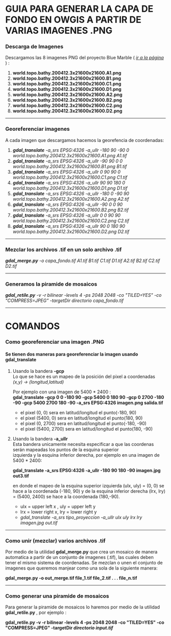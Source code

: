 # GUIA PARA GENERAR LA CAPA DE FONDO EN OWGIS  A PARTIR DE VARIAS IMAGENES .PNG

### Descarga de Imagenes
   Descargamos las 8 imagenes PNG del proyecto Blue Marble ( *[ir a la página][1]* ) :
   
   1. __world.topo.bathy.200412.3x21600x21600.A1.png__
   2. __world.topo.bathy.200412.3x21600x21600.B1.png__
   3. __world.topo.bathy.200412.3x21600x21600.C1.png__
   4. __world.topo.bathy.200412.3x21600x21600.D1.png__
   5. __world.topo.bathy.200412.3x21600x21600.A2.png__
   6. __world.topo.bathy.200412.3x21600x21600.B2.png__
   7. __world.topo.bathy.200412.3x21600x21600.C2.png__
   8. __world.topo.bathy.200412.3x21600x21600.D2.png__



-------------------------------

### Georeferenciar imagenes

   A cada imagen que descargamos hacemos la georefencia de coordenadas:  
   
   1. _**gdal_translate** -a_srs EPSG:4326 -a_ullr -180 90 -90  0 world.topo.bathy.200412.3x21600x21600.A1.png A1.tif_
   2. _**gdal_translate** -a_srs EPSG:4326 -a_ullr  -90 90   0  0 world.topo.bathy.200412.3x21600x21600.B1.png B1.tif_
   3. _**gdal_translate** -a_srs EPSG:4326 -a_ullr    0 90  90  0 world.topo.bathy.200412.3x21600x21600.C1.png C1.tif_
   4. _**gdal_translate** -a_srs EPSG:4326 -a_ullr   90 90 180  0 world.topo.bathy.200412.3x21600x21600.D1.png D1.tif_
   5. _**gdal_translate** -a_srs EPSG:4326 -a_ullr -180  0 -90 90 world.topo.bathy.200412.3x21600x21600.A2.png A2.tif_
   6. _**gdal_translate** -a_srs EPSG:4326 -a_ullr  -90  0   0 90 world.topo.bathy.200412.3x21600x21600.B2.png B2.tif_
   7. _**gdal_translate** -a_srs EPSG:4326 -a_ullr    0  0  90 90 world.topo.bathy.200412.3x21600x21600.C2.png C2.tif_
   8. _**gdal_translate** -a_srs EPSG:4326 -a_ullr   90  0 180 90 world.topo.bathy.200412.3x21600x21600.D2.png D2.tif_

------------------------------
### Mezclar los archivos .tif en un solo archivo .tif

   _**gdal_merge.py** -o capa_fondo.tif A1.tif B1.tif C1.tif D1.tif A2.tif B2.tif C2.tif D2.tif_
   
------------------------------
### Generamos la piramide de mosaicos

   _**gdal_retile.py** -v -r bilinear -levels 4 -ps 2048 2048 -co "TILED=YES" -co "COMPRESS=JPEG" -targetDir *directorio*    *capa_fondo.tif*_
  
  
  
  
  
  
***************************
# COMANDOS

### Como georeferenciar una imagen .PNG
#### Se tienen dos maneras para georeferenciar la imagen usando __gdal_translate__
1. Usando la bandera __-gcp__  
Lo que se hace es un mapeo de la posición del pixel a coordenadas _(x,y) -> (longitud,latitud)_

   Por ejemplo con una imagen de 5400 * 2400 :  
   __gdal_translate -gcp 0 0 -180 90 -gcp 5400 0 180 90 -gcp 0 2700 -180 -90 -gcp 5400 2700 180 -90 -a_srs EPSG:4326 imagen.png salida.tif__  
   * el pixel (0, 0)       sera en latitud/longitud el punto(-180, 90)
   * el pixel (5400, 0)    sera en latitud/longitud el punto(180, 90)
   * el pixel (0, 2700)    sera en latitud/longitud el punto(-180, -90)
   * el pixel (5400, 2700) sera en latitud/longitud el punto(180, -90)
   
2. Usando la bandera __-a_ullr__  
   Esta bandera unicamente necesita especificar a que las coordenas serán mapeadas los puntos de la esquina superior  
   izquierda y la esquina inferior derecha, por ejemplo en una imagen de 5400 * 2400:
   
   __gdal_translate -a_srs EPSG:4326 -a_ullr -180 90 180 -90 imagen.jpg out3.tif__
   
   en donde el mapeo de la esquina superior izquierda (ulx, uly) = (0, 0) se hace a la coordenada (-180, 90) y de la esquina      inferior derecha (lrx, lry) = (5400, 2400) se hace a la coordenada (180,-90).  
   * ulx = upper left x , uly = upper left y
   * lrx = lower right x, lry = lower right y  
   * _gdal_translate -a_srs tipo_proyeccion -a_ullr ulx uly lrx lry imagen.jpg out.tif_
   
-------------------------------
### Como unir (mezclar) varios archivos .tif

Por medio de la utilidad __gdal_merge.py__ que crea un mosaico de manera automatica a partir de un conjunto de imagenes (.tif), las cuales deben tener el mismo sistema de coordenadas. Se mezclan o unen el conjunto de imagenes que queremos manjear como una sola de la siguiente manera:

   __gdal_merge.py -o out_merge.tif file_1.tif file_2.tif . . . file_n.tif__

--------------------------------
### Como generar una piramide de mosaicos

Para generar la piramide de mosaicos lo haremos por medio de la utilidad __gdal_retile.py__ , por ejemplo :

__gdal_retile.py -v -r bilinear -levels 4 -ps 2048 2048 -co "TILED=YES" -co "COMPRESS=JPEG" -targetDir *directorio* *input.tif*__

[1]: https://visibleearth.nasa.gov/view.php?id=73909
